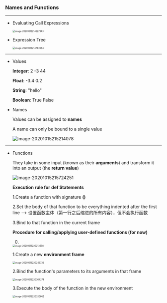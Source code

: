 ### Names and Functions

---

- Evaluating Call Expressions

  <img src="C:\Users\ng_ju\AppData\Roaming\Typora\typora-user-images\image-20201015214527943.png" alt="image-20201015214527943" style="zoom:50%;" />



- Expression Tree

  <img src="C:\Users\ng_ju\AppData\Roaming\Typora\typora-user-images\image-20201015214743984.png" alt="image-20201015214743984" style="zoom:50%;" />



---

- Values

  **Integer**:   2  -3  44

  **Float**:   -3.4  0.2

  **String**:   "hello"

  **Boolean**:   True   False



- Names

  Values can be assigned to **names**

  A name can only be bound to a single value

  ![image-20201015215214078](C:\Users\ng_ju\AppData\Roaming\Typora\typora-user-images\image-20201015215214078.png)



---

- Functions

  They take in some input (known as their **arguments**) and transform it into an output (the **return value**)

  ![image-20201015215724251](C:\Users\ng_ju\AppData\Roaming\Typora\typora-user-images\image-20201015215724251.png)

  

  **Execution rule for** **def Statements**

  1.Create a function with signature <name>**(**<parameters>**)**

  2.Set the body of that function to be everything indented after the first line --> 设置函数主体（第一行之后缩进的所有内容），但不会执行函数

  3.Bind <name> to that function in the current frame

  

  **Procedure for calling/applying user-defined functions (for now)**

  0.

  <img src="C:\Users\ng_ju\AppData\Roaming\Typora\typora-user-images\image-20201015220213998.png" alt="image-20201015220213998" style="zoom:50%;" />

  1.Create a new **environment frame**

  <img src="C:\Users\ng_ju\AppData\Roaming\Typora\typora-user-images\image-20201015220243736.png" alt="image-20201015220243736" style="zoom:50%;" />

  2.Bind the function's parameters to its arguments in that frame

  <img src="C:\Users\ng_ju\AppData\Roaming\Typora\typora-user-images\image-20201015220304274.png" alt="image-20201015220304274" style="zoom:50%;" />

  3.Execute the body of the function in the new environment

  <img src="C:\Users\ng_ju\AppData\Roaming\Typora\typora-user-images\image-20201015220320665.png" alt="image-20201015220320665" style="zoom:50%;" />

  



​		

